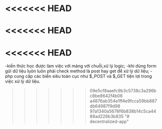 <<<<<<< HEAD
=======
<<<<<<< HEAD
=======
<<<<<<< HEAD
=======
-kiến thức học được làm việc với mảng với chuỗi,xử lý logic; -khi dùng form gửi dữ liệu luôn luôn phải check method là post hay get để xử lý dữ liệu; -php cung cấp các biến siêu toàn cục như $_POST và $_GET tiện lợi trong việc xử lý dữ liệu.
>>>>>>> 09e5cf8aaefc9b3c5738c3a296bc8be8642f4b06
>>>>>>> a4876ab354e1ff4e9fcca59bb887db64987f9d98
>>>>>>> 97a1340a5678f6b838b14c5ca4488ad226b3b835
"# decentralized-app" 
